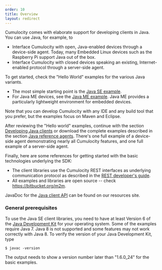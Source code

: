 ```yaml
---
order: 10
title: Overview
layout: redirect
---
```


Cumulocity comes with elaborate support for developing clients in Java. You can use Java, for example, to 

* Interface Cumulocity with open, Java-enabled devices through a device-side agent. Today, many Embedded Linux devices such as the Raspberry Pi support Java out of the box.
* Interface Cumulocity with closed devices speaking an existing, Internet-enabled protocol through a server-side agent.

To get started, check the "Hello World" examples for the various Java variants.

* The most simple starting point is the [Java SE example](/guides/device-sdk/java#hello-world-basic).
* For Java ME devices, see the [Java ME example](/guides/device-sdk/java#hello-world-me). Java ME provides a particularly lightweight environment for embedded devices.

Note that you can develop Cumulocity with any IDE and any build tool that you prefer, but the examples focus on Maven and Eclipse. 

After reviewing the "Hello world" examples, continue with the section [Developing Java clients](/guides/device-sdk/java#developing-java-clients) or download the complete examples described in the section [Java reference agents](/guides//device-sdk/java#agents). There's one full example of a device-side agent demonstrating nearly all Cumulocity features, and one full example of a server-side agent. 

Finally, here are some references for getting started with the basic technologies underlying the SDK:

-   The client libraries use the Cumulocity REST interfaces as underlying communication protocol as described in the [REST developer's guide](/guides/rest). 
-   All examples and libraries are open source -- check https://bitbucket.org/m2m.

JavaDoc for the <a href="http://resources.cumulocity.com/documentation/javasdk/current/" target="_blank">Java client API</a> can be found on our resources site.


### General prerequisites

To use the Java SE client libraries, you need to have at least Version 6 of the [Java Development Kit](http://www.oracle.com/technetwork/java/javase/downloads/index.html) for your operating system. Some of the examples require Java 7. Java 8 is not supported and some features may not work correctly with Java 8. 
To verify the version of your Java Development Kit, type

	$ javac -version

The output needs to show a version number later than "1.6.0\_24" for the basic examples.

